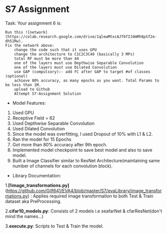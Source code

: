 # S7 Assignment

Task: Your assignment 6 is:

    Run this ![network](https://colab.research.google.com/drive/1qlewMtxcAJT6fIJdmMh8pSf2e-dh51Rw).  
    Fix the network above:
        change the code such that it uses GPU
        change the architecture to C1C2C3C40 (basically 3 MPs)
        total RF must be more than 44
        one of the layers must use Depthwise Separable Convolution
        one of the layers must use Dilated Convolution
        use GAP (compulsory):- add FC after GAP to target #of classes (optional)
        achieve 80% accuracy, as many epochs as you want. Total Params to be less than 1M. 
        upload to Github
        Attempt S7-Assignment Solution
        
        
* Model Features:

1. Used GPU
2. Receptive Field = 62
3. Used Depthwise Separable Convolution
4. Used Dilated Convolution
5. Since the model was overfitting, I used Dropout of 10% with L1 & L2.
6. Ran the model for 15 Epochs
7. Got more than 80% accuracy after 9th epoch.
8. Implemented model checkpoint to save best model and also to save model.
9. Built a Image Classifier similar to ResNet Architecture(maintaining same number of channels for each convolution block).


* Library Documentation:

1.**[!image_transformations.py]**(https://github.com/Gilf641/EVA4/blob/master/S7/evaLibrary/image_transformations.py) : Applies required image transformation to both Test & Train dataset aka PreProcessing.

2.**cifar10_models.py**: Consists of 2 models i.e seafarNet & cfarResNet(don't mind the names...)

3.**execute.py**: Scripts to Test & Train the model.




